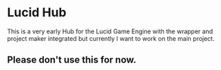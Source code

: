 # Lucid Hub
This is a very early Hub for the Lucid Game Engine with the wrapper and project maker integrated but currently I want to work on the main project.
## Please don't use this for now.

